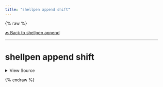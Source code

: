 ```yaml
---
title: "shellpen append shift"
---
```


{% raw %}





[🔙 Back to shellpen append](/api/shellpen/append)

---







<!-- Todo, if there are no subcommands under the child commands, use a smaller heading size -->

# shellpen append shift



<details>
  <summary>View Source</summary>

{% endraw %}
{% highlight sh %}
shellpen append writeln shift
{% endhighlight %}
{% raw %}

</details>










  
{% endraw %}
